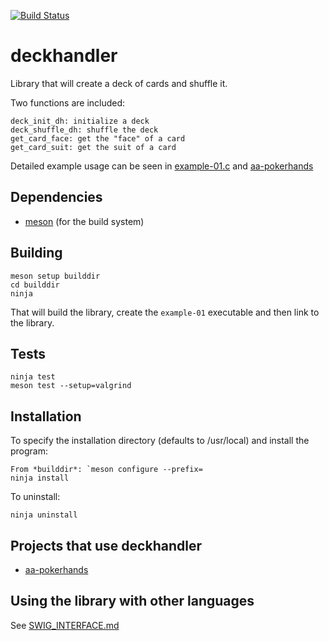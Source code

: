 [![Build Status](https://travis-ci.com/theimpossibleastronaut/deckhandler.svg?branch=master)](https://travis-ci.com/theimpossibleastronaut/deckhandler)

# deckhandler
Library that will create a deck of cards and shuffle it.

Two functions are included:

    deck_init_dh: initialize a deck
    deck_shuffle_dh: shuffle the deck
    get_card_face: get the "face" of a card
    get_card_suit: get the suit of a card

Detailed example usage can be seen in
[example-01.c](https://github.com/theimpossibleastronaut/deckhandler/blob/master/test/test_01.c)
and
[aa-pokerhands](https://github.com/theimpossibleastronaut/aa-pokerhands)

## Dependencies

* [meson](http://mesonbuild.com/Quick-guide.html) (for the build system)

## Building

    meson setup builddir
    cd builddir
    ninja

That will build the library, create the `example-01` executable and
then link to the library.

## Tests

    ninja test
    meson test --setup=valgrind

## Installation

To specify the installation directory (defaults to /usr/local) and
install the program:

    From *builddir*: `meson configure --prefix=
    ninja install

To uninstall:

    ninja uninstall

## Projects that use deckhandler

* [aa-pokerhands](https://github.com/theimpossibleastronaut/aa-pokerhands)

## Using the library with other languages

See [SWIG_INTERFACE.md](https://github.com/theimpossibleastronaut/deckhandler/blob/master/SWIG_INTERFACE.md)
